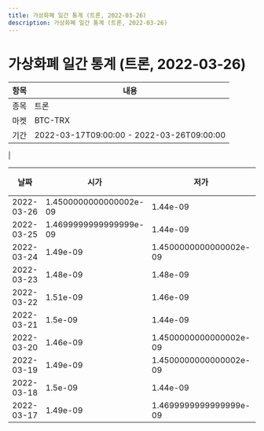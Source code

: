 ```yaml
---
title: 가상화폐 일간 통계 (트론, 2022-03-26)
description: 가상화폐 일간 통계 (트론, 2022-03-26)
---
```


가상화폐 일간 통계 (트론, 2022-03-26)
===

|항목|내용|
|--|--|
|종목|트론|
|마켓|BTC-TRX|\i|종류|일 단위 캔들|
|기간|2022-03-17T09:00:00 - 2022-03-26T09:00:00
|

|날짜|시가|저가|고가|종가|비고|
|--|--|--|--|--|--|
|2022-03-26|1.4500000000000002e-09|1.44e-09|1.4500000000000002e-09|1.44e-09|    |
|2022-03-25|1.4699999999999999e-09|1.44e-09|1.51e-09|1.4699999999999999e-09|    |
|2022-03-24|1.49e-09|1.4500000000000002e-09|1.5299999999999999e-09|1.51e-09|    |
|2022-03-23|1.48e-09|1.48e-09|1.57e-09|1.49e-09|    |
|2022-03-22|1.51e-09|1.46e-09|1.51e-09|1.5e-09|    |
|2022-03-21|1.5e-09|1.44e-09|1.5299999999999999e-09|1.51e-09|    |
|2022-03-20|1.46e-09|1.4500000000000002e-09|1.5e-09|1.4699999999999999e-09|    |
|2022-03-19|1.49e-09|1.4500000000000002e-09|1.54e-09|1.49e-09|    |
|2022-03-18|1.5e-09|1.44e-09|1.54e-09|1.4699999999999999e-09|    |
|2022-03-17|1.49e-09|1.4699999999999999e-09|1.5200000000000001e-09|1.4699999999999999e-09|    |
